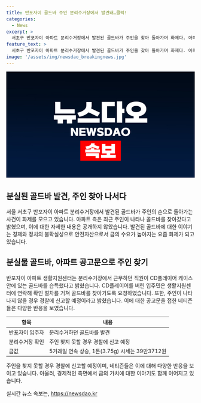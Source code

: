 ```yaml
---
title: 반포자이 골드바 주인 분리수거장에서 발견돼…클릭!
categories:
  - News
excerpt: >
  서초구 반포자이 아파트 분리수거장에서 발견된 골드바가 주인을 찾아 돌아가며 화제다. 아파트 측은 주인이 나타나 골드바를 찾아갔다고 밝히고, 해당 골드바는 CD플레이어 케이스 안에 있었으며 분리수거장에서 발견됐다고 전했다. 주인이 5일까지 나타나지 않으면 경찰에 신고할 예정이라고 밝혔으며, 관련 이슈에 대한 네티즌들의 반응도 뜨거웠다. 현재 금값 상승 추세에 있으며, 이는 경제, 정치 불확실성으로 안전자산 수요가 높아지는 영향을 받고 있는 것으로 전해졌다.
feature_text: >
  서초구 반포자이 아파트 분리수거장에서 발견된 골드바가 주인을 찾아 돌아가며 화제다. 아파트 측은 주인이 나타나 골드바를 찾아갔다고 밝히고, 해당 골드바는 CD플레이어 케이스 안에 있었으며 분리수거장에서 발견됐다고 전했다. 주인이 5일까지 나타나지 않으면 경찰에 신고할 예정이라고 밝혔으며, 관련 이슈에 대한 네티즌들의 반응도 뜨거웠다. 현재 금값 상승 추세에 있으며, 이는 경제, 정치 불확실성으로 안전자산 수요가 높아지는 영향을 받고 있는 것으로 전해졌다.
image: '/assets/img/newsdao_breakingnews.jpg'
---
```


<p><img src="/assets/img/newsdao_breakingnews.jpg" alt="koreaapp 속보" /></p>

<h2 data-ke-size="size26">분실된 골드바 발견, 주인 찾아 나서다</h2>

<p data-ke-size="size16">서울 서초구 반포자이 아파트 분리수거장에서 발견된 골드바가 주인의 손으로 돌아가는 사건이 화제를 모으고 있습니다. 아파트 측은 최근 주인이 나타나 골드바를 찾아갔다고 밝혔으며, 이에 대한 자세한 내용은 공개하지 않았습니다. 발견된 골드바에 대한 이야기는 경제와 정치의 불확실성으로 안전자산으로서 금의 수요가 높아지는 요즘 화제가 되고 있습니다.</p>

<h2 data-ke-size="size26">분실물 골드바, 아파트 공고문으로 주인 찾기</h2>

<p data-ke-size="size16">반포자이 아파트 생활지원센터는 분리수거장에서 근무하던 직원이 CD플레이어 케이스 안에 있는 골드바를 습득했다고 밝혔습니다. CD플레이어를 버린 입주민은 생활지원센터에 연락해 확인 절차를 거쳐 골드바를 찾아가도록 요청하였습니다. 또한, 주인이 나타나지 않을 경우 경찰에 신고할 예정이라고 밝혔습니다. 이에 대한 공고문을 접한 네티즌들은 다양한 반응을 보였습니다.</p>

<table>
<thead>
    <tr>
        <th>항목</th>
        <th>내용</th>
    </tr>
</thead>
<tbody>
    <tr>
        <td>반포자이 입주자</td>
        <td>분리수거하던 골드바를 발견</td>
    </tr>
    <tr>
        <td>분리수거장 확인</td>
        <td>주인 찾지 못할 경우 경찰에 신고 예정</td>
    </tr>
    <tr>
        <td>금값</td>
        <td>5거래일 연속 상승, 1돈(3.75g) 시세는 39만3712원</td>
    </tr>
</tbody>
</table>

<p data-ke-size="size16">주인을 찾지 못할 경우 경찰에 신고할 예정이며, 네티즌들은 이에 대해 다양한 반응을 보이고 있습니다. 아울러, 경제적인 측면에서 금의 가치에 대한 이야기도 함께 이어지고 있습니다.</p>
실시간 뉴스 속보는, <a href="https://newsdao.kr" rel="dofollow">https://newsdao.kr</a>


